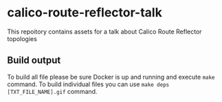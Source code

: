 # calico-route-reflector-talk
This repoitory contains assets for a talk about Calico Route Reflector topologies

## Build output

To build all file please be sure Docker is up and running and execute `make` command. To build individual files you can use `make deps [TXT_FILE_NAME].gif` command.